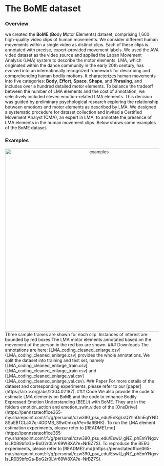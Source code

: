 # The BoME dataset
### Overview
we created the __BoME__ (**Bo**dy **M**otor **E**lements) dataset, comprising 1,600 high-quality video clips of human movements. We consider different human movements within a single video as distinct clips. Each of these clips is annotated with precise, expert-provided movement labels. We used the AVA video dataset as the video source and applied the Laban Movement Analysis (LMA) system to describe the motor elements. LMA, which originated within the dance community in the early 20th century, has evolved into an internationally recognized framework for describing and comprehending human bodily motions. It characterizes human movements into five categories: __Body__, __Effort__, __Space__, __Shape__, and __Phrasing__,  and includes over a hundred detailed motor elements. To balance the tradeoff between the number of LMA elements and the cost of annotation, we selectively included eleven emotion-related LMA elements. This decision was guided by preliminary psychological research exploring the relationship between emotions and motor elements as described by LMA. We designed a systematic procedure for dataset collection and invited a Certified Movement Analyst (CMA), an expert in LMA, to annotate the presence of LMA elements in the human movement clips. Below shows some examples of the BoME dataset.

### Examples
<!-- ![examples](examples.png) -->
<div align="center">
<img src="examples.png" alt="examples" width="600">
</div>
Three sample frames are shown for each clip. Instances of interest are bounded by red boxes.The LMA motor elements annotated based on the movement of the person in the red box  are shown.
### Downloads
The annotations are here: [LMA_coding_cleaned_enlarge.csv](LMA_coding_cleaned_enlarge.csv) provides the whole annotations. We split the dataset into training and test set, namely [LMA_coding_cleaned_enlarge_train.csv](LMA_coding_cleaned_enlarge_train.csv) and [LMA_coding_cleaned_enlarge_val.csv](LMA_coding_cleaned_enlarge_val.csv).
### Paper
For more details of the dataset and corresponding experiments, please refer to our [paper](https://arxiv.org/abs/2304.02187).
### Code
We also provide the code to estimate LMA elements on BoME and the code to enhance Bodily Expressed Emotion Understanding (BEEU) with BoME. They are in the folders emotion_action and emotion_swin_video of the [OneDrive](https://pennstateoffice365-my.sharepoint.com/:f:/g/personal/czw390_psu_edu/EnKgLsQYlIhDmEqlYND8SuEBTCLaX7q-4ODMB_S9w0mxqA?e=6a6BHK). To run the LMA element estimation experiments, please refer to [README1.md](https://pennstateoffice365-my.sharepoint.com/:f:/g/personal/czw390_psu_edu/EswU_gNZ_phEmYNgxvlsLR0B9bfcGa-BoG2r0LVr69W8XA?e=NrBZ7S). To reproduce the BEEU experiments, please refer to [README2.md](https://pennstateoffice365-my.sharepoint.com/:f:/g/personal/czw390_psu_edu/EswU_gNZ_phEmYNgxvlsLR0B9bfcGa-BoG2r0LVr69W8XA?e=NrBZ7S).
